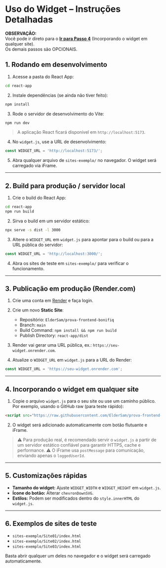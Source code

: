 # Uso do Widget – Instruções Detalhadas

**OBSERVAÇÃO:**   
Você pode ir direto para o **[Ir para Passo 4](#4-incorporando-o-widget-em-qualquer-site)** (Incorporando o widget em qualquer site).   
Os demais passos são OPCIONAIS.


## 1. Rodando em desenvolvimento

1. Acesse a pasta do React App:

```bash
cd react-app
```

2. Instale dependências (se ainda não tiver feito):

```bash
npm install
```

3. Rode o servidor de desenvolvimento do Vite:

```bash
npm run dev
```

> A aplicação React ficará disponível em `http://localhost:5173`.

4. No `widget.js`, use a URL de desenvolvimento:

```js
const WIDGET_URL = 'http://localhost:5173/';
```

5. Abra qualquer arquivo de `sites-exemplo/` no navegador. O widget será carregado via iFrame.

---

## 2. Build para produção / servidor local

1. Crie o build do React App:

```bash
cd react-app
npm run build
```

2. Sirva o build em um servidor estático:

```bash
npx serve -s dist -l 3000
```

3. Altere o `WIDGET_URL` em `widget.js` para apontar para o build ou para a URL pública do servidor:

```js
const WIDGET_URL = 'http://localhost:3000/';
```

4. Abra os sites de teste em `sites-exemplo/` para verificar o funcionamento.

---

## 3. Publicação em produção (Render.com)

1. Crie uma conta em [Render](https://render.com) e faça login.
2. Crie um novo **Static Site**:

   * Repositório: `ElderSam/prova-frontend-bonifiq`
   * Branch: `main`
   * Build Command: `npm install && npm run build`
   * Publish Directory: `react-app/dist`
3. Render vai gerar uma URL pública, ex.: `https://seu-widget.onrender.com`.
4. Atualize o `WIDGET_URL` em `widget.js` para a URL do Render:

```js
const WIDGET_URL = 'https://seu-widget.onrender.com';
```

---

## 4. Incorporando o widget em qualquer site

1. Copie o arquivo `widget.js` para o seu site ou use um caminho público. Por exemplo, usando o GitHub raw (para teste rápido):

```html
<script src="https://raw.githubusercontent.com/ElderSam/prova-frontend-bonifiq/main/widget.js"></script>
```

2. O widget será adicionado automaticamente com botão flutuante e iFrame.

> ⚠️ Para produção real, é recomendado servir o `widget.js` a partir de um servidor estático confiável para garantir HTTPS, cache e performance.
> ⚠️ O iFrame usa `postMessage` para comunicação, enviando apenas o `loggedUserId`.

---

## 5. Customizações rápidas

* **Tamanho do widget:** Ajuste `WIDGET_WIDTH` e `WIDGET_HEIGHT` em `widget.js`.
* **Ícone do botão:** Alterar `chevronDownSVG`.
* **Estilos:** Podem ser modificados dentro do `style.innerHTML` do `widget.js`.

---

## 6. Exemplos de sites de teste

* `sites-exemplo/Site01/index.html`
* `sites-exemplo/Site02/index.html`
* `sites-exemplo/Site03/index.html`

Basta abrir qualquer um deles no navegador e o widget será carregado automaticamente.

